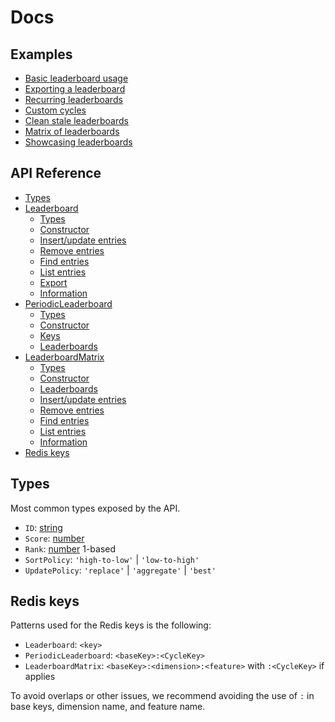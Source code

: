 # Docs

## Examples

* [Basic leaderboard usage]()
* [Exporting a leaderboard]()
* [Recurring leaderboards]()
* [Custom cycles]()
* [Clean stale leaderboards]()
* [Matrix of leaderboards]()
* [Showcasing leaderboards]()

## API Reference

* [Types](#types)
* [Leaderboard](Leaderboard.md)
  * [Types](Leaderboard.md#types)
  * [Constructor](Leaderboard.md#constructor)
  * [Insert/update entries](Leaderboard.md#insertupdate-entries)
  * [Remove entries](Leaderboard.md#remove-entries)
  * [Find entries](Leaderboard.md#find-entries)
  * [List entries](Leaderboard.md#list-entries)
  * [Export](Leaderboard.md#export)
  * [Information](Leaderboard.md#information)
* [PeriodicLeaderboard](PeriodicLeaderboard.md)
  * [Types](PeriodicLeaderboard.md#types)
  * [Constructor](PeriodicLeaderboard.md#constructor)
  * [Keys](PeriodicLeaderboard.md#keys)
  * [Leaderboards](PeriodicLeaderboard.md#leaderboards)
* [LeaderboardMatrix](LeaderboardMatrix.md)
  * [Types](LeaderboardMatrix.md#types)
  * [Constructor](LeaderboardMatrix.md#constructor)
  * [Leaderboards](LeaderboardMatrix.md#leaderboards)
  * [Insert/update entries](LeaderboardMatrix.md#insertupdate-entries)
  * [Remove entries](LeaderboardMatrix.md#remove-entries)
  * [Find entries](LeaderboardMatrix.md#find-entries)
  * [List entries](LeaderboardMatrix.md#list-entries)
  * [Information](LeaderboardMatrix.md#information)
* [Redis keys](#redis-keys)

## Types

Most common types exposed by the API.

* `ID`: [string](https://developer.mozilla.org/docs/Web/JavaScript/Reference/Global_Objects/String)
* `Score`: [number](https://developer.mozilla.org/docs/Web/JavaScript/Reference/Global_Objects/Number)
* `Rank`: [number](https://developer.mozilla.org/docs/Web/JavaScript/Reference/Global_Objects/Number) 1-based
* `SortPolicy`: `'high-to-low'` | `'low-to-high'`
* `UpdatePolicy`: `'replace'` | `'aggregate'` | `'best'`

## Redis keys

Patterns used for the Redis keys is the following:

* `Leaderboard`: `<key>`
* `PeriodicLeaderboard`: `<baseKey>:<CycleKey>`
* `LeaderboardMatrix`: `<baseKey>:<dimension>:<feature>` with `:<CycleKey>` if applies

To avoid overlaps or other issues, we recommend avoiding the use of `:` in base keys, dimension name, and feature name.
